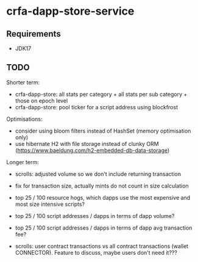 # crfa-dapp-store-service

## Requirements
- JDK17

## TODO
Shorter term:
- crfa-dapp-store: all stats per category + all stats per sub category + those on epoch level
- crfa-dapp-store: pool ticker for a script address using blockfrost

Optimisations:
- consider using bloom filters instead of HashSet (memory optimisation only)
- use hibernate H2 with file storage instead of clunky ORM (https://www.baeldung.com/h2-embedded-db-data-storage)

Longer term:
- scrolls: adjusted volume so we don't include returning transaction
- fix for transaction size, actually mints do not count in size calculation
- top 25 / 100 resource hogs, which dapps use the most expensive and most size intensive scripts?
- top 25 / 100 script addresses / dapps in terms of dapp volume?
- top 25 / 100 script addresses / dapps in terms of dapp avg transaction fee?

- scrolls: user contract transactions vs all contract transactions (wallet CONNECTOR). Feature to discuss, maybe users don't need it???